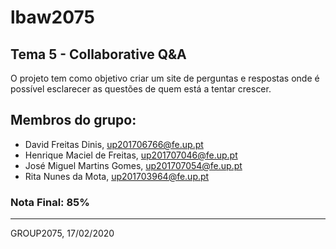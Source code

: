 # lbaw2075

## Tema 5 - Collaborative Q&A

O projeto tem como objetivo criar um site de perguntas e respostas onde é possível esclarecer as questões de quem está a tentar crescer.

## Membros do grupo:

* David Freitas Dinis, up201706766@fe.up.pt
* Henrique Maciel de Freitas, up201707046@fe.up.pt
* José Miguel Martins Gomes, up201707054@fe.up.pt
* Rita Nunes da Mota, up201703964@fe.up.pt

### Nota Final: 85%

***

GROUP2075, 17/02/2020
